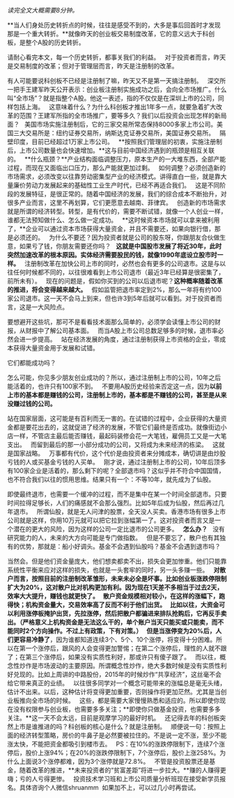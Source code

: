 *读完全文大概需要8分钟。*  
  
**当人们身处历史转折点的时候，往往是感受不到的，大多是事后回首时才发现那是一个重大转折。**就像昨天的创业板交易制度改革，它的意义远大于科创板，是整个A股的历史转折。
  
请耐心看完本文，每一个历史转折，都事关我们的利益。
 
对于投资者而言，昨天是交易制度的改革；但对于管理层而言，昨天是注册制的改革。
  
有人可能要说科创板不已经是注册制了嘛，昨天又不是第一天搞注册制。
 
深交所一把手王建军昨天公开表示：创业板注册制实施成功之后，会向全市场推广。什么叫“全市场”？就是指整个A股。他这一表述，指的不仅仅是在深圳上市的公司，同样包括上海。
 
这意味着什么？为什么科创板才推出1年多一点，就要急着扩大改革的范围？王建军所指的全市场推广，要等多久？我们以后投资会出现怎样的新局面？
 
美国市场实施注册制后，它的三家交易所常态保持8000多家上市公司。美国三大交易所是：纽约证券交易所，纳斯达克证券交易所，美国证券交易所。
 
隔壁印度，目前已经超过1万家上市公司。
 
**按照我们管理层的初衷，实施注册制后，上市公司数量也会快速增加。**这与目前中国经济遇到的瓶颈是相互关联的。
 
**什么瓶颈？**产业结构面临调整压力，原本生产的一大堆东西，全部产能过程，而现在又面临出口压力，那么产能就更加过剩。
 
如何调整？必须创造新的市场需求，必须改变以往靠劳动密集型产业的经济模式。讲得直白一些，就是靠大量廉价劳动力发展起来的基础性工业生产时代，已经不再适合我们。
 
这是不同阶段的发展特征，是很正常的。随着中国经济的发展，我们的综合成本不断抬升，对很多产业而言，这里不再划算，它们更愿意去越南、菲律宾。
 
创造新的市场需求就是所谓的经济转型。转型，是有代价的，需要不断试错，就像一个人创业一样，谁都无法预知做什么、怎么做一定成功。
 
**这时候资本市场就可以拿来被利用了，**企业可以通过资本市场获得大量资金，并且不需要还，如果向银行借，那是必须还的。
 
为什么不要还？因为投资者就是公司的股东呀，你跟朋友合伙做生意，如果亏了钱，你朋友需要还你吗？
 
**这就是中国股市发展了将近30年，此时突然加速改革的根本原因。实体经济需要股民的钱，就像1990年底设立股市时一样。**
 
注册制改革在加快公司上市的同时，必然也会有更多的公司退市。这是与以往任何时候都不同的，以往很难看到上市公司退市（最近3年已经算是很密集了，前所未有）。
 
现在的问题是，假如你买到的公司以后退市呢？**这种概率随着改革的推进，将会变得越来越大。**
 
假如监管把退市率定到2%，那么一年将有约100家公司退市。这一天不会马上到来，但也许3到5年后就可以看到。对于投资者而言，这是一大风险点。
  
要想避开这些坑，那可不是看看技术面那么简单的，必须学会读懂上市公司的财报，从财报中了解公司基本面。
 
而当A股上市公司总数足够多的时候，退市率必然会进一步提高。
 
站在经济发展的角度，通过注册制获得上市资格的企业，零成本获得大量资金用于发展和试错。
  
它们都能成功吗？
  
怎么可能，你见多少朋友创业成功的？所以，通过注册制上市的公司，10年之后能活着的，也许只有100家不到。
 
不要用A股历史经验来否定这一点，因为**以前上市的基本都是赚钱的公司，注册制上市的，基本都是不赚钱的公司，甚至是从来没赚过钱的公司。**
  
站在国家层面，这可能是有百利而无一害的。在试错的过程中，企业获得的大量资金都是要花出去的，这就促进了经济的发展，不管它们最终是否成功。就像街边小店一样，不管店主最后能否赚钱，最起码装修会花一大笔钱，雇佣员工又是一大笔支出。
 
而留到最后的那一小部分成功的公司，又将成为未来经济的栋梁。
 
这就是国家战略。
 
万事都有代价，这个代价是由投资者来分摊成本，确切讲是由炒股亏钱的人或买基金亏钱的人买单。
 
刚才说，通过注册制上市的公司，10年后顶多有100家企业是活着的，那么剩下的呢？全部退市吗？这似乎并不符合中国国情，也不符合我们以往的惯用思维。结果只有一个：不等10年，就先成为了仙股。
  
即使最终退市，也需要一个缓冲的过程，而不是集中在某一个时间全部退市。只要时间拉得足够长，人们的痛感就不会那么强烈。比如5年后成为仙股，然后再过几年退市。
 
所谓仙股，就是无人问津的股票，全天没人买卖。香港市场有很多上市公司就是这样，你用10万元就可以把它拉到涨幅第一了。这对投资者而言又是一个潜在的更大的风险，因为这样的公司一定比退市的公司更多。
 
**怎么办？**
 
没有研究能力的人，未来的大方向可能是专门做指数。
 
但是不要忘了，散户也有其独有的优势，那就是：船小好调头。基金不会遇到仙股吗？基金不会遇到退市吗？
  
当然会。但是他们资金量庞大，他们想卖都卖不出，损失会更加惨重。他们只能靠系统性平衡来应对这样的损失，也就是一头套牢的同时，另一头多赚一些。
 
**对散户而言，按照目前的注册制改革雏形，未来未必全是坏事。**比如创业板涨跌停限制扩大为20%，这对散户比对机构更加有利。因为现在1天差不多相当于过去2天，效率大大提升，赚钱也就更快了。
 
散户资金规模相对较小，在这样的涨幅下，跑得快；机构资金量大，交易效率高了反而不利于他们出货。
 
比如以往，大资金可以利用涨停板掩护出货，先拉涨停，然后把散户都骗进来排队抢购后，它再反手卖出。（严格意义上机构资金是无法这么干的，单个账户当天只能买或只能卖，而不能同时2个方向操作。不过上有政策，下有对策。）
 
但是**当涨停变为20%后，人们更容易冷静了**，因为谁都知道连续3个、5个、10个涨停，将变得十分困难。所以在第一个涨停后，跟风的人会变得更加警惕；在第二个涨停后，理性的人就不跟了；在第三个涨停后，如果没有实质性利好，那或许只有傻子跟了。
 
而以往，概念性炒作是市场波动的主要原因。所谓概念性炒作，绝大多数时候是没有实质性利好兑现的。比如上周讲的中路股份，2015年的时候炒作“共享经济”，这丝毫不会给它带来真正的业绩。
 
以往很多同学对一个概念可能带来的涨幅总是毫无头绪，估计不出来。以后，这种估计将变得更加重要，否则操作将更加茫然。尤其是当创业板推向全市场的时候。
 
这些，都是需要大家慢慢熟悉和适应的。所以即使你现在没有权限参与创业板，也需要多多关注；**即使你只做基金投资，也需要多多关注。**这一天不会太远，目前是观摩学习的最好时机。
 
还记得去年的科创板突然上市是谁推进的吗？科创板的核心是什么？就是注册制。
 
顺便说一句：按照上面的经济转型策略，房价的牛鼻子是必然要被拉住的。不是说一定不涨，至少不能涨太快，不能把资金都吸引到楼市去。
 
PS：在10%的涨跌停限制下，连续7个涨停后，股价上涨94%；在20%的涨跌停限制下，7个涨停后，股价上涨258%。为什么上面说3个涨停都难，因为3个涨停就是72.8%。
 
不管是投资股票还是基金，随着改革的推进，**未来投资者的“贫富差距”将进一步拉大。**赚的人赚得更嗨；亏的人亏得更惨。
 
投资技术学习班和上市公司质量分析班现在接受新学员报名。具体咨询个人微信shruanmm  如果加不上，可以过几小时再尝试。
  
